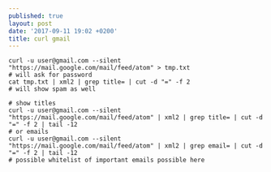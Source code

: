 ```yaml
---
published: true
layout: post
date: '2017-09-11 19:02 +0200'
title: curl gmail
---
```

    curl -u user@gmail.com --silent "https://mail.google.com/mail/feed/atom" > tmp.txt
    # will ask for password
    cat tmp.txt | xml2 | grep title= | cut -d "=" -f 2
    # will show spam as well
    
    # show titles
    curl -u user@gmail.com --silent "https://mail.google.com/mail/feed/atom" | xml2 | grep title= | cut -d "=" -f 2 | tail -12
    # or emails
    curl -u user@gmail.com --silent "https://mail.google.com/mail/feed/atom" | xml2 | grep email= | cut -d "=" -f 2 | tail -12
    # possible whitelist of important emails possible here

